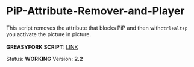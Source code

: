 # PiP-Attribute-Remover-and-Player

This script removes the attribute that blocks PiP and then with` ctrl+alt+p ` you activate the picture in picture.<br>
<br>
<b>GREASYFORK SCRIPT:</b> <a href="https://greasyfork.org/en/scripts/475305-2-in-1">LINK</a>

 Status: <b>WORKING</b>
 Version: <b>2.2</b>
